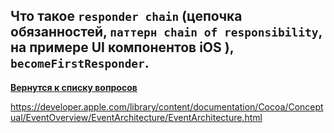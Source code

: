 ## Что такое `responder chain` (цепочка обязанностей, `паттерн chain of responsibility`, на примере UI компонентов iOS ), `becomeFirstResponder`.

[**Вернутся к списку вопросов**](https://github.com/Torlopov-Andrey/hh_interview_ios/blob/master/readme.md)


https://developer.apple.com/library/content/documentation/Cocoa/Conceptual/EventOverview/EventArchitecture/EventArchitecture.html
